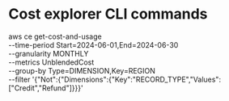 # Cost explorer CLI commands

aws ce get-cost-and-usage \
  --time-period Start=2024-06-01,End=2024-06-30 \
  --granularity MONTHLY \
  --metrics UnblendedCost \
  --group-by Type=DIMENSION,Key=REGION \
  --filter '{"Not":{"Dimensions":{"Key":"RECORD_TYPE","Values":["Credit","Refund"]}}}'